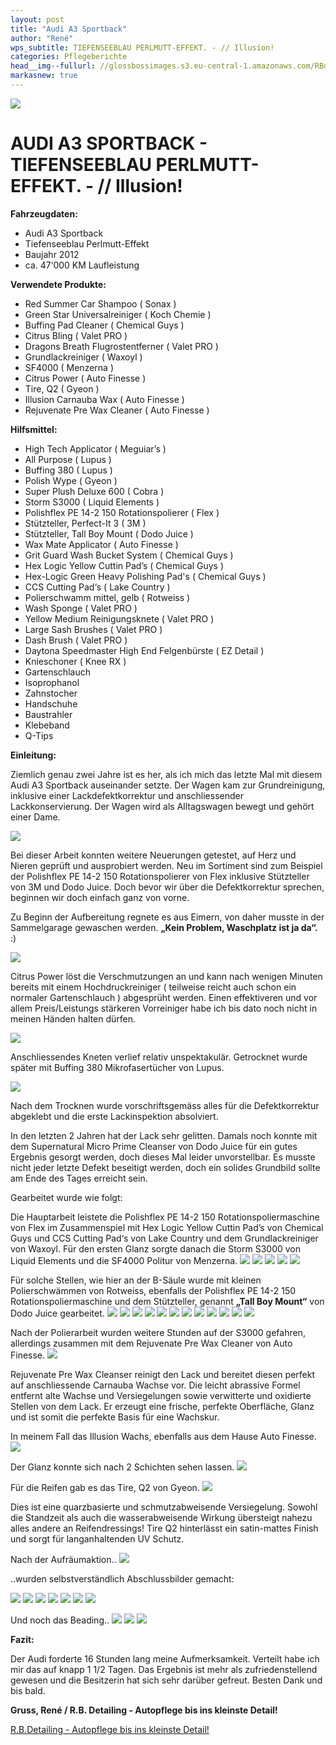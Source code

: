```yaml
---
layout: post
title: "Audi A3 Sportback"
author: "René"
wps_subtitle: TIEFENSEEBLAU PERLMUTT-EFFEKT. - // Illusion!
categories: Pflegeberichte
head__img--fullurl: //glossbossimages.s3.eu-central-1.amazonaws.com/RBdetailing/AudiA3SportbackIllusion/DSC_9692.jpg
markasnew: true
---
```

![](https://glossbossimages.s3.eu-central-1.amazonaws.com/RBdetailing/AudiA3SportbackIllusion/Header.jpg)

# AUDI A3 SPORTBACK - TIEFENSEEBLAU PERLMUTT-EFFEKT. - // Illusion!

**Fahrzeugdaten:**

- Audi A3 Sportback
- Tiefenseeblau Perlmutt-Effekt
- Baujahr 2012
- ca. 47‘000 KM Laufleistung


**Verwendete Produkte:**

- Red Summer Car Shampoo ( Sonax )
- Green Star Universalreiniger ( Koch Chemie )
- Buffing Pad Cleaner ( Chemical Guys )
- Citrus Bling ( Valet PRO )
- Dragons Breath Flugrostentferner ( Valet PRO )
- Grundlackreiniger ( Waxoyl )
- SF4000 ( Menzerna ) 
- Citrus Power ( Auto Finesse )
- Tire, Q2 ( Gyeon )
- Illusion Carnauba Wax ( Auto Finesse )
- Rejuvenate Pre Wax Cleaner ( Auto Finesse )


**Hilfsmittel:**

- High Tech Applicator ( Meguiar’s )
- All Purpose ( Lupus )
- Buffing 380 ( Lupus )
- Polish Wype ( Gyeon )
- Super Plush Deluxe 600 ( Cobra )
- Storm S3000 ( Liquid Elements )
- Polishflex PE 14-2 150 Rotationspolierer ( Flex )
- Stützteller, Perfect-It 3 ( 3M )
- Stützteller, Tall Boy Mount ( Dodo Juice )
- Wax Mate Applicator ( Auto Finesse )
- Grit Guard Wash Bucket System ( Chemical Guys )
- Hex Logic Yellow Cuttin Pad’s ( Chemical Guys )
- Hex-Logic Green Heavy Polishing Pad's ( Chemical Guys )
- CCS Cutting Pad‘s ( Lake Country )
- Polierschwamm mittel, gelb ( Rotweiss )
- Wash Sponge ( Valet PRO )
- Yellow Medium Reinigungsknete ( Valet PRO )
- Large Sash Brushes ( Valet PRO )
- Dash Brush ( Valet PRO )
- Daytona Speedmaster High End Felgenbürste ( EZ Detail )
- Knieschoner ( Knee RX )
- Gartenschlauch
- Isoprophanol
- Zahnstocher
- Handschuhe
- Baustrahler
- Klebeband
- Q-Tips


**Einleitung:**

Ziemlich genau zwei Jahre ist es her, als ich mich das letzte Mal mit diesem Audi A3 Sportback  auseinander setzte. Der Wagen kam zur Grundreinigung, inklusive einer Lackdefektkorrektur und anschliessender Lackkonservierung. Der Wagen wird als Alltagswagen bewegt und gehört einer Dame.

![](https://glossbossimages.s3.eu-central-1.amazonaws.com/RBdetailing/AudiA3SportbackIllusion/Unbenannt-1.jpg)

Bei dieser Arbeit konnten weitere Neuerungen getestet, auf Herz und Nieren geprüft und ausprobiert werden. Neu im Sortiment sind zum Beispiel der Polishflex PE 14-2 150 Rotationspolierer von Flex inklusive Stützteller von 3M und Dodo Juice. Doch bevor wir über die Defektkorrektur sprechen, beginnen wir doch einfach ganz von vorne.

Zu Beginn der Aufbereitung regnete es aus Eimern, von daher musste in der Sammelgarage gewaschen werden. **„Kein Problem, Waschplatz ist ja da“.** :)

![](https://glossbossimages.s3.eu-central-1.amazonaws.com/RBdetailing/AudiA3SportbackIllusion/DSC_9497.jpg)

Citrus Power löst die Verschmutzungen an und kann nach wenigen Minuten bereits mit einem Hochdruckreiniger ( teilweise reicht auch schon ein normaler Gartenschlauch ) abgesprüht werden.
Einen effektiveren und vor allem Preis/Leistungs stärkeren Vorreiniger habe ich bis dato noch nicht in meinen Händen halten dürfen.

![](https://glossbossimages.s3.eu-central-1.amazonaws.com/RBdetailing/AudiA3SportbackIllusion/DSC_9500.jpg)

Anschliessendes Kneten verlief relativ unspektakulär. Getrocknet wurde später mit Buffing 380 Mikrofasertücher von Lupus.

![](https://glossbossimages.s3.eu-central-1.amazonaws.com/RBdetailing/AudiA3SportbackIllusion/DSC_9509.jpg)

Nach dem Trocknen wurde vorschriftsgemäss alles für die Defektkorrektur abgeklebt und die erste Lackinspektion absolviert. 

In den letzten 2 Jahren hat der Lack sehr gelitten. Damals noch konnte mit dem Supernatural Micro Prime Cleanser von Dodo Juice für ein gutes Ergebnis gesorgt werden, doch dieses Mal leider unvorstellbar. Es musste nicht jeder letzte Defekt beseitigt werden, doch ein solides Grundbild sollte am Ende des Tages erreicht sein.

Gearbeitet wurde wie folgt:

Die Hauptarbeit leistete die Polishflex PE 14-2 150 Rotationspoliermaschine von Flex im Zusammenspiel mit Hex Logic Yellow Cuttin Pad’s von Chemical Guys und CCS Cutting Pad‘s von Lake Country und dem Grundlackreiniger von Waxoyl. Für den ersten Glanz sorgte danach die Storm S3000 von Liquid Elements und die SF4000 Politur von Menzerna.
![](https://glossbossimages.s3.eu-central-1.amazonaws.com/RBdetailing/AudiA3SportbackIllusion/DSC_9520.jpg)
![](https://glossbossimages.s3.eu-central-1.amazonaws.com/RBdetailing/AudiA3SportbackIllusion/DSC_9550.jpg)
![](https://glossbossimages.s3.eu-central-1.amazonaws.com/RBdetailing/AudiA3SportbackIllusion/DSC_9556.jpg)
![](https://glossbossimages.s3.eu-central-1.amazonaws.com/RBdetailing/AudiA3SportbackIllusion/DSC_9557.jpg)
![](https://glossbossimages.s3.eu-central-1.amazonaws.com/RBdetailing/AudiA3SportbackIllusion/DSC_9569.jpg)

Für solche Stellen, wie hier an der B-Säule wurde mit kleinen Polierschwämmen von Rotweiss, ebenfalls der Polishflex PE 14-2 150 Rotationspoliermaschine und dem Stützteller, genannt **„Tall Boy Mount“** von Dodo Juice gearbeitet.
![](https://glossbossimages.s3.eu-central-1.amazonaws.com/RBdetailing/AudiA3SportbackIllusion/DSC_9589.jpg)
![](https://glossbossimages.s3.eu-central-1.amazonaws.com/RBdetailing/AudiA3SportbackIllusion/DSC_9605.jpg)
![](https://glossbossimages.s3.eu-central-1.amazonaws.com/RBdetailing/AudiA3SportbackIllusion/DSC_9609.jpg)
![](https://glossbossimages.s3.eu-central-1.amazonaws.com/RBdetailing/AudiA3SportbackIllusion/DSC_9623.jpg)
![](https://glossbossimages.s3.eu-central-1.amazonaws.com/RBdetailing/AudiA3SportbackIllusion/DSC_9627.jpg)
![](https://glossbossimages.s3.eu-central-1.amazonaws.com/RBdetailing/AudiA3SportbackIllusion/DSC_9628.jpg)
![](https://glossbossimages.s3.eu-central-1.amazonaws.com/RBdetailing/AudiA3SportbackIllusion/DSC_9638.jpg)
![](https://glossbossimages.s3.eu-central-1.amazonaws.com/RBdetailing/AudiA3SportbackIllusion/DSC_9643.jpg)
![](https://glossbossimages.s3.eu-central-1.amazonaws.com/RBdetailing/AudiA3SportbackIllusion/DSC_9647.jpg)
![](https://glossbossimages.s3.eu-central-1.amazonaws.com/RBdetailing/AudiA3SportbackIllusion/DSC_9650.jpg)
![](https://glossbossimages.s3.eu-central-1.amazonaws.com/RBdetailing/AudiA3SportbackIllusion/DSC_9653.jpg)
![](https://glossbossimages.s3.eu-central-1.amazonaws.com/RBdetailing/AudiA3SportbackIllusion/DSC_9654.jpg)

Nach der Polierarbeit wurden weitere Stunden auf der S3000 gefahren, allerdings zusammen mit dem Rejuvenate Pre Wax Cleaner von Auto Finesse.
![](https://glossbossimages.s3.eu-central-1.amazonaws.com/RBdetailing/AudiA3SportbackIllusion/DSC_9668.jpg)

Rejuvenate Pre Wax Cleanser reinigt den Lack und bereitet diesen perfekt auf anschliessende Carnauba Wachse vor. Die leicht abrassive Formel entfernt alte Wachse und Versiegelungen sowie verwitterte und oxidierte Stellen von dem Lack. Er erzeugt eine frische, perfekte Oberfläche, Glanz und ist somit die perfekte Basis für eine Wachskur.

In meinem Fall das Illusion Wachs, ebenfalls aus dem Hause Auto Finesse.
![](https://glossbossimages.s3.eu-central-1.amazonaws.com/RBdetailing/AudiA3SportbackIllusion/DSC_9670.jpg)

Der Glanz konnte sich nach 2 Schichten sehen lassen.
![](https://glossbossimages.s3.eu-central-1.amazonaws.com/RBdetailing/AudiA3SportbackIllusion/DSC_9680.jpg)

Für die Reifen gab es das Tire, Q2 von Gyeon.
![](https://glossbossimages.s3.eu-central-1.amazonaws.com/RBdetailing/AudiA3SportbackIllusion/DSC_9674.jpg)

Dies ist eine quarzbasierte und schmutzabweisende Versiegelung. Sowohl die Standzeit als auch die wasserabweisende Wirkung übersteigt nahezu alles andere an Reifendressings! Tire Q2 hinterlässt ein satin-mattes Finish und sorgt für langanhaltenden UV Schutz.

Nach der Aufräumaktion..
![](https://glossbossimages.s3.eu-central-1.amazonaws.com/RBdetailing/AudiA3SportbackIllusion/DSC_9688.jpg)

..wurden selbstverständlich Abschlussbilder gemacht:

![](https://glossbossimages.s3.eu-central-1.amazonaws.com/RBdetailing/AudiA3SportbackIllusion/DSC_9692.jpg)
![](https://glossbossimages.s3.eu-central-1.amazonaws.com/RBdetailing/AudiA3SportbackIllusion/DSC_9694.jpg)
![](https://glossbossimages.s3.eu-central-1.amazonaws.com/RBdetailing/AudiA3SportbackIllusion/DSC_9693.jpg)
![](https://glossbossimages.s3.eu-central-1.amazonaws.com/RBdetailing/AudiA3SportbackIllusion/DSC_9695.jpg)
![](https://glossbossimages.s3.eu-central-1.amazonaws.com/RBdetailing/AudiA3SportbackIllusion/DSC_9698.jpg)
![](https://glossbossimages.s3.eu-central-1.amazonaws.com/RBdetailing/AudiA3SportbackIllusion/DSC_9702.jpg)
![](https://glossbossimages.s3.eu-central-1.amazonaws.com/RBdetailing/AudiA3SportbackIllusion/DSC_9703.jpg)

Und noch das Beading..
![](https://glossbossimages.s3.eu-central-1.amazonaws.com/RBdetailing/AudiA3SportbackIllusion/DSC_9706.jpg)
![](https://glossbossimages.s3.eu-central-1.amazonaws.com/RBdetailing/AudiA3SportbackIllusion/DSC_9707.jpg)
![](https://glossbossimages.s3.eu-central-1.amazonaws.com/RBdetailing/AudiA3SportbackIllusion/DSC_9709.jpg)



**Fazit:**

Der Audi forderte 16 Stunden lang meine Aufmerksamkeit. Verteilt habe ich mir das auf knapp 1 1/2 Tagen. Das Ergebnis ist mehr als zufriedenstellend gewesen und die Besitzerin hat sich sehr darüber gefreut. 
Besten Dank und bis bald.

**Gruss, René / R.B. Detailing - Autopflege bis ins kleinste Detail!**

[R.B.Detailing - Autopflege bis ins kleinste Detail!](https://www.facebook.com/Detailing.R.B)
